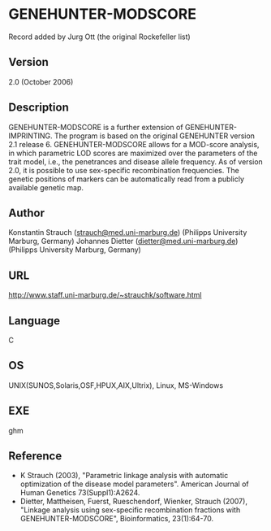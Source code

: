 # GENEHUNTER-MODSCORE
Record added by Jurg Ott (the original Rockefeller list)

## Version
2.0 (October 2006)

## Description
GENEHUNTER-MODSCORE is a further extension of GENEHUNTER-IMPRINTING. The program is based on the original GENEHUNTER version 2.1 release 6\. GENEHUNTER-MODSCORE allows for a MOD-score analysis, in which parametric LOD scores are maximized over the parameters of the trait model, i.e., the penetrances and disease allele frequency. As of version 2.0, it is possible to use sex-specific recombination frequencies. The genetic positions of markers can be automatically read from a publicly available genetic map.

## Author
Konstantin Strauch (strauch@med.uni-marburg.de) (Philipps University Marburg, Germany) Johannes Dietter (dietter@med.uni-marburg.de) (Philipps University Marburg, Germany)

## URL
http://www.staff.uni-marburg.de/~strauchk/software.html

## Language
C

## OS
UNIX(SUNOS,Solaris,OSF,HPUX,AIX,Ultrix), Linux, MS-Windows

## EXE
ghm

## Reference
* K Strauch (2003), "Parametric linkage analysis with automatic optimization of the disease model parameters". American Journal of Human Genetics 73(Suppl1):A2624.
* Dietter, Mattheisen, Fuerst, Rueschendorf, Wienker, Strauch (2007), "Linkage analysis using sex-specific recombination fractions with GENEHUNTER-MODSCORE", Bioinformatics, 23(1):64-70.